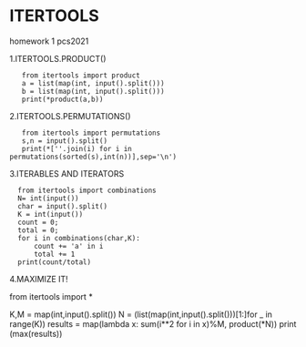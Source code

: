 # ITERTOOLS
homework 1 pcs2021


1.ITERTOOLS.PRODUCT()

       from itertools import product
       a = list(map(int, input().split()))
       b = list(map(int, input().split()))
       print(*product(a,b))


2.ITERTOOLS.PERMUTATIONS()

       from itertools import permutations
       s,n = input().split()
       print(*[''.join(i) for i in permutations(sorted(s),int(n))],sep='\n')


3.ITERABLES AND ITERATORS

      from itertools import combinations
      N= int(input())
      char = input().split()
      K = int(input())
      count = 0;
      total = 0;
      for i in combinations(char,K):
          count += 'a' in i
          total += 1
      print(count/total)

4.MAXIMIZE IT!


from itertools import *

K,M = map(int,input().split())
N = (list(map(int,input().split()))[1:]for _ in range(K))
results = map(lambda x: sum(i**2 for i in x)%M, product(*N))
print (max(results))
